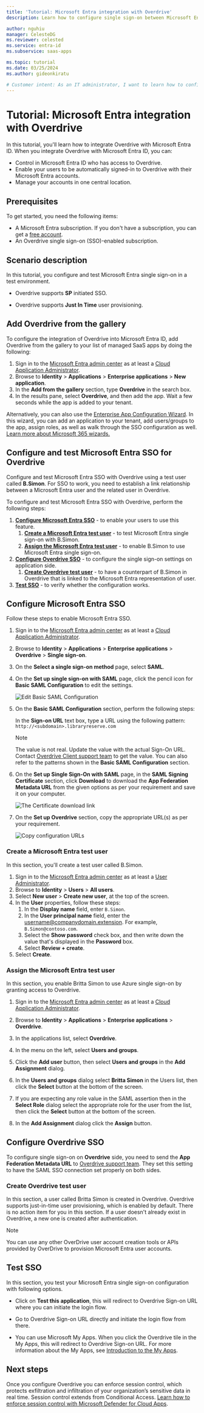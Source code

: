 ```yaml
---
title: 'Tutorial: Microsoft Entra integration with Overdrive'
description: Learn how to configure single sign-on between Microsoft Entra ID and Overdrive.

author: nguhiu
manager: CelesteDG
ms.reviewer: celested
ms.service: entra-id
ms.subservice: saas-apps

ms.topic: tutorial
ms.date: 03/25/2024
ms.author: gideonkiratu

# Customer intent: As an IT administrator, I want to learn how to configure single sign-on between Microsoft Entra ID and Overdrive so that I can control who has access to Overdrive, enable automatic sign-in with Microsoft Entra accounts, and manage my accounts in one central location.
---
```

# Tutorial: Microsoft Entra integration with Overdrive

In this tutorial, you'll learn how to integrate Overdrive with Microsoft Entra ID. When you integrate Overdrive with Microsoft Entra ID, you can:

* Control in Microsoft Entra ID who has access to Overdrive.
* Enable your users to be automatically signed-in to Overdrive with their Microsoft Entra accounts.
* Manage your accounts in one central location.

## Prerequisites

To get started, you need the following items:
 
* A Microsoft Entra subscription. If you don't have a subscription, you can get a [free account](https://azure.microsoft.com/free/).
* An Overdrive single sign-on (SSO)-enabled subscription.

## Scenario description

In this tutorial, you configure and test Microsoft Entra single sign-on in a test environment.

* Overdrive supports **SP** initiated SSO.

* Overdrive supports **Just In Time** user provisioning.

## Add Overdrive from the gallery

To configure the integration of Overdrive into Microsoft Entra ID, add Overdrive from the gallery to your list of managed SaaS apps by doing the following:
 
1. Sign in to the [Microsoft Entra admin center](https://entra.microsoft.com) as at least a [Cloud Application Administrator](~/identity/role-based-access-control/permissions-reference.md#cloud-application-administrator).
1. Browse to **Identity** > **Applications** > **Enterprise applications** > **New application**.
1. In the **Add from the gallery** section, type **Overdrive** in the search box.
1. In the results pane, select **Overdrive**, and then add the app. Wait a few seconds while the app is added to your tenant.

 Alternatively, you can also use the [Enterprise App Configuration Wizard](https://portal.office.com/AdminPortal/home?Q=Docs#/azureadappintegration). In this wizard, you can add an application to your tenant, add users/groups to the app, assign roles, as well as walk through the SSO configuration as well. [Learn more about Microsoft 365 wizards.](/microsoft-365/admin/misc/azure-ad-setup-guides)

<a name='configure-and-test-azure-ad-sso-for-overdrive'></a>

## Configure and test Microsoft Entra SSO for Overdrive

Configure and test Microsoft Entra SSO with Overdrive using a test user called **B.Simon**. For SSO to work, you need to establish a link relationship between a Microsoft Entra user and the related user in Overdrive.

To configure and test Microsoft Entra SSO with Overdrive, perform the following steps:

1. **[Configure Microsoft Entra SSO](#configure-azure-ad-sso)** - to enable your users to use this feature.
    1. **[Create a Microsoft Entra test user](#create-an-azure-ad-test-user)** - to test Microsoft Entra single sign-on with B.Simon.
    1. **[Assign the Microsoft Entra test user](#assign-the-azure-ad-test-user)** - to enable B.Simon to use Microsoft Entra single sign-on.
1. **[Configure Overdrive SSO](#configure-overdrive-sso)** - to configure the single sign-on settings on application side.
    1. **[Create Overdrive test user](#create-overdrive-test-user)** - to have a counterpart of B.Simon in Overdrive that is linked to the Microsoft Entra representation of user.
1. **[Test SSO](#test-sso)** - to verify whether the configuration works.

<a name='configure-azure-ad-sso'></a>

## Configure Microsoft Entra SSO

Follow these steps to enable Microsoft Entra SSO.

1. Sign in to the [Microsoft Entra admin center](https://entra.microsoft.com) as at least a [Cloud Application Administrator](~/identity/role-based-access-control/permissions-reference.md#cloud-application-administrator).
1. Browse to **Identity** > **Applications** > **Enterprise applications** > **Overdrive** > **Single sign-on**.
1. On the **Select a single sign-on method** page, select **SAML**.
1. On the **Set up single sign-on with SAML** page, click the pencil icon for **Basic SAML Configuration** to edit the settings.

   ![Edit Basic SAML Configuration](common/edit-urls.png)

1. On the **Basic SAML Configuration** section, perform the following steps:

    In the **Sign-on URL** text box, type a URL using the following pattern:
    `http://<subdomain>.libraryreserve.com`

	> [!NOTE]
	> The value is not real. Update the value with the actual Sign-On URL. Contact [Overdrive Client support team](https://help.overdrive.com/) to get the value. You can also refer to the patterns shown in the **Basic SAML Configuration** section.

1. On the **Set up Single Sign-On with SAML** page, in the **SAML Signing Certificate** section, click **Download** to download the **App Federation Metadata URL** from the given options as per your requirement and save it on your computer.

	![The Certificate download link](common/copy-metadataurl.png)

6. On the **Set up Overdrive** section, copy the appropriate URL(s) as per your requirement.

	![Copy configuration URLs](common/copy-configuration-urls.png)


<a name='create-an-azure-ad-test-user'></a>

### Create a Microsoft Entra test user 

In this section, you'll create a test user called B.Simon.

1. Sign in to the [Microsoft Entra admin center](https://entra.microsoft.com) as at least a [User Administrator](~/identity/role-based-access-control/permissions-reference.md#user-administrator).
1. Browse to **Identity** > **Users** > **All users**.
1. Select **New user** > **Create new user**, at the top of the screen.
1. In the **User** properties, follow these steps:
   1. In the **Display name** field, enter `B.Simon`.  
   1. In the **User principal name** field, enter the username@companydomain.extension. For example, `B.Simon@contoso.com`.
   1. Select the **Show password** check box, and then write down the value that's displayed in the **Password** box.
   1. Select **Review + create**.
1. Select **Create**.

<a name='assign-the-azure-ad-test-user'></a>

### Assign the Microsoft Entra test user

In this section, you enable Britta Simon to use Azure single sign-on by granting access to Overdrive.

1. Sign in to the [Microsoft Entra admin center](https://entra.microsoft.com) as at least a [Cloud Application Administrator](~/identity/role-based-access-control/permissions-reference.md#cloud-application-administrator).
1. Browse to **Identity** > **Applications** > **Enterprise applications** > **Overdrive**.

1. In the applications list, select **Overdrive**.

3. In the menu on the left, select **Users and groups**.

4. Click the **Add user** button, then select **Users and groups** in the **Add Assignment** dialog.

5. In the **Users and groups** dialog select **Britta Simon** in the Users list, then click the **Select** button at the bottom of the screen.

6. If you are expecting any role value in the SAML assertion then in the **Select Role** dialog select the appropriate role for the user from the list, then click the **Select** button at the bottom of the screen.

7. In the **Add Assignment** dialog click the **Assign** button.

## Configure Overdrive SSO

To configure single sign-on on **Overdrive** side,  you need to send the **App Federation Metadata URL** to [Overdrive support team](https://help.overdrive.com/). They set this setting to have the SAML SSO connection set properly on both sides.

### Create Overdrive test user

In this section, a user called Britta Simon is created in Overdrive. Overdrive supports just-in-time user provisioning, which is enabled by default. There is no action item for you in this section. If a user doesn't already exist in Overdrive, a new one is created after authentication.

>[!NOTE]
>You can use any other OverDrive user account creation tools or APIs provided by OverDrive to provision Microsoft Entra user accounts.
>

## Test SSO

In this section, you test your Microsoft Entra single sign-on configuration with following options. 

* Click on **Test this application**, this will redirect to Overdrive Sign-on URL where you can initiate the login flow. 

* Go to Overdrive Sign-on URL directly and initiate the login flow from there.

* You can use Microsoft My Apps. When you click the Overdrive tile in the My Apps, this will redirect to Overdrive Sign-on URL. For more information about the My Apps, see [Introduction to the My Apps](https://support.microsoft.com/account-billing/sign-in-and-start-apps-from-the-my-apps-portal-2f3b1bae-0e5a-4a86-a33e-876fbd2a4510).

## Next steps

Once you configure Overdrive you can enforce session control, which protects exfiltration and infiltration of your organization’s sensitive data in real time. Session control extends from Conditional Access. [Learn how to enforce session control with Microsoft Defender for Cloud Apps](/cloud-app-security/proxy-deployment-any-app).
